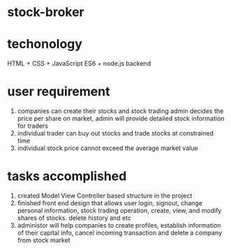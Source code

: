 # stock-broker

# techonology
HTML + CSS + JavaScript ES6 + node.js backend

# user requirement 

1. companies can create their stocks and stock trading admin decides the price per share on market, admin will provide detailed stock information for traders
2. individual trader can buy out stocks and trade stocks at constrained time
3. individual stock price cannot exceed the average market value 


# tasks accomplished 
1. created Model View Controller based structure in the project
2. finished front end design that allows user login, signout, change personal information, stock trading operation, create, view, and modify shares of stocks. delete history and etc 
3. administor will help companies to create profiles, establish information of their capital info, cancel incoming transaction and delete a company from stock market 
